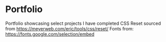 # Portfolio
Portfolio showcasing select projects I have completed
CSS Reset sourced from https://meyerweb.com/eric/tools/css/reset/
Fonts from: https://fonts.google.com/selection/embed


